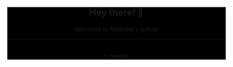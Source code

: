 <div align="center" style="background-color: black;">
<h2 > Hey there! 👋 </h2>
<i> Welcome to Mahitha's github </i>
<hr>
<br>
<a href="https://www.linkedin.com/in/mahitha-gurrala-b839051a8/" color="black"> LinkedIn </a>
</div>
